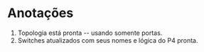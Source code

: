 # Anotações
1. Topologia está pronta -- usando somente portas.
2. Switches atualizados com seus nomes e lógica do P4 pronta.